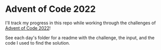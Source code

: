 # Advent of Code 2022

I'll track my progress in this repo while working through the challenges of [Advent of Code 2022](https://adventofcode.com/2022)!

See each day's folder for a readme with the challenge, the input, and the code I used to find the solution.
